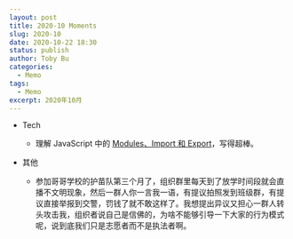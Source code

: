 ```yaml
---
layout: post
title: 2020-10 Moments
slug: 2020-10
date: 2020-10-22 18:30
status: publish
author: Toby Bu
categories:
  - Memo
tags:
  - Memo
excerpt: 2020年10月
---
```


- Tech
  - 理解 JavaScript 中的 [Modules、Import 和 Export](https://www.taniarascia.com/javascript-modules-import-export/)，写得超棒。 

- 其他

  - 参加哥哥学校的护苗队第三个月了，组织群里每天到了放学时间段就会直播不文明现象，然后一群人你一言我一语，有提议拍照发到班级群，有提议直接举报到交警，罚钱了就不敢这样了。我想提出异议又担心一群人转头攻击我，组织者说自己是信佛的，为啥不能够引导一下大家的行为模式呢，说到底我们只是志愿者而不是执法者啊。
